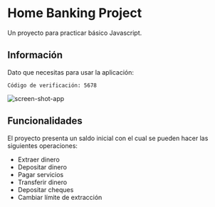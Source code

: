 # Home Banking Project
Un proyecto para practicar básico Javascript.

## Información
Dato que necesitas para usar la aplicación:

```
Código de verificación: 5678
```

![screen-shot-app](https://user-images.githubusercontent.com/20516943/33974001-bc4c452e-e064-11e7-9c1e-9b898e5f3fbc.png)

## Funcionalidades
El proyecto presenta un saldo inicial con el cual se pueden hacer las siguientes operaciones:

* Extraer dinero
* Depositar dinero
* Pagar servicios
* Transferir dinero
* Depositar cheques
* Cambiar límite de extracción
